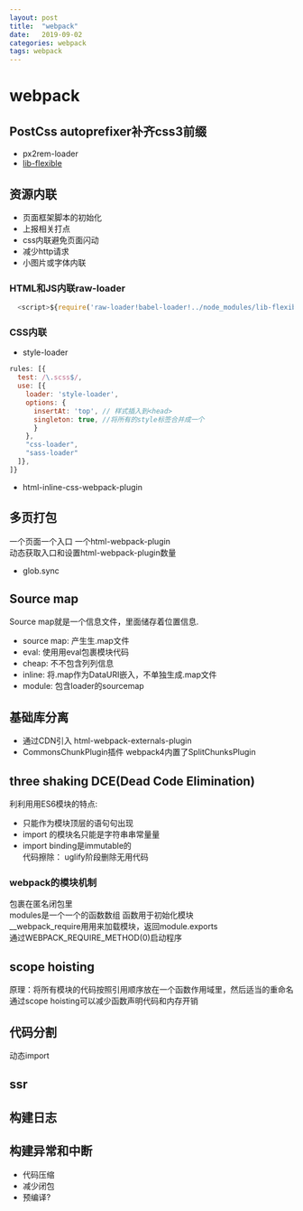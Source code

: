 ```yaml
---
layout: post
title:  "webpack"
date:   2019-09-02
categories: webpack
tags: webpack
---
```


# webpack  

## PostCss autoprefixer补齐css3前缀  
- px2rem-loader  
- [lib-flexible](https://github.com/amfe/lib-flexible)  
## 资源内联  
- 页面框架脚本的初始化  
- 上报相关打点  
- css内联避免页面闪动  
- 减少http请求  
- 小图片或字体内联  
### HTML和JS内联raw-loader  
``` javascript  
  <script>${require('raw-loader!babel-loader!../node_modules/lib-flexible')}</script>
```  
### CSS内联  
- style-loader  
``` javascript  
rules: [{
  test: /\.scss$/,
  use: [{
    loader: 'style-loader',
    options: {
      insertAt: 'top', // 样式插入到<head>
      singleton: true, //将所有的style标签合并成一个
      }
    },
    "css-loader",
    "sass-loader"
  ]},
]}
```  
- html-inline-css-webpack-plugin  

## 多页打包  
一个页面一个入口 一个html-webpack-plugin  
动态获取入口和设置html-webpack-plugin数量  
- glob.sync  

## Source map  
Source map就是一个信息文件，里面储存着位置信息.
- source map: 产⽣生.map文件  
- eval: 使⽤用eval包裹模块代码  
- cheap: 不不包含列列信息  
- inline: 将.map作为DataURI嵌入，不单独生成.map文件  
- module: 包含loader的sourcemap

## 基础库分离  
- 通过CDN引入 html-webpack-externals-plugin  
- CommonsChunkPlugin插件 webpack4内置了SplitChunksPlugin  

## three shaking DCE(Dead Code Elimination)  
利利⽤用ES6模块的特点:
- 只能作为模块顶层的语句句出现  
- import 的模块名只能是字符串串常量量  
- import binding是immutable的  
代码擦除：
uglify阶段删除无用代码

### webpack的模块机制  
包裹在匿名闭包里  
modules是一个一个的函数数组 函数用于初始化模块  
__webpack_require⽤用来加载模块，返回module.exports  
通过WEBPACK_REQUIRE_METHOD(0)启动程序  

## scope hoisting  
原理：将所有模块的代码按照引⽤顺序放在⼀个函数作用域⾥，然后适当的重命名  
通过scope hoisting可以减少函数声明代码和内存开销

## 代码分割  
动态import  

## ssr

## 构建日志  

## 构建异常和中断  

- 代码压缩  
- 减少闭包  
- 预编译?  


